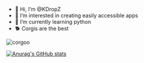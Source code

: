 - 👋 Hi, I’m @KDropZ
- 👀 I’m interested in creating easily accessible apps
- 🌱 I’m currently learning python
- 🐕 Corgis are the best
 
![corgoo](https://user-images.githubusercontent.com/77630187/163626982-04bd84e7-6bb6-42f6-ab22-b6398df2fb18.gif)



[![Anurag's GitHub stats](https://github-readme-stats.vercel.app/api?username=kdropz)](https://github.com/anuraghazra/github-readme-stats)
